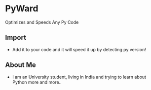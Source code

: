 # PyWard
Optimizes and Speeds Any Py Code

## Import 

- Add it to your code and it will speed it up by detecting py version!

## About Me

- I am an University student, living in India and trying to learn about Python more and more..
